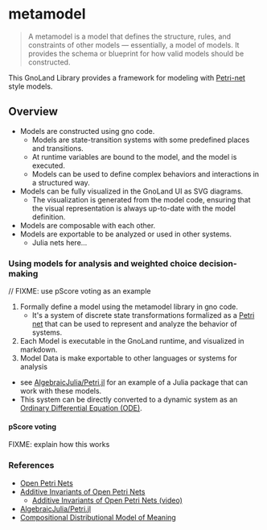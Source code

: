 # metamodel

> A metamodel is a model that defines the structure, rules, and constraints of other models — essentially, a model of models.
> It provides the schema or blueprint for how valid models should be constructed.

This GnoLand Library provides a framework for modeling with [Petri-net](https://en.wikipedia.org/wiki/Petri_net) style models.

## Overview

- Models are constructed using gno code.
    - Models are state-transition systems with some predefined places and transitions.
    - At runtime variables are bound to the model, and the model is executed.
    - Models can be used to define complex behaviors and interactions in a structured way.
- Models can be fully visualized in the GnoLand UI as SVG diagrams.
    - The visualization is generated from the model code, ensuring that the visual representation is always up-to-date with the model definition.
- Models are composable with each other.
- Models are exportable to be analyzed or used in other systems.
    - Julia nets here... 

### Using models for analysis and weighted choice decision-making
// FIXME: use pScore voting as an example
1. Formally define a model using the metamodel library in gno code.
   - It's a system of discrete state transformations formalized as a [Petri net](https://en.wikipedia.org/wiki/Petri_net) that can be used to represent and analyze the behavior of systems.
2. Each Model is executable in the GnoLand runtime, and visualized in markdown.
3. Model Data is make exportable to other languages or systems for analysis 
  - see [AlgebraicJulia/Petri.jl](github.com/AlgebraicJulia/Petri.jl) for an example of a Julia package that can work with these models.
  - This system can be directly converted to a dynamic system as an [Ordinary Differential Equation (ODE)](https://en.wikipedia.org/wiki/Ordinary_differential_equation).
   
#### pScore voting

FIXME: explain how this works 


### References

- [Open Petri Nets](https://arxiv.org/abs/1808.05415)
- [Additive Invariants of Open Petri Nets](https://arxiv.org/pdf/2303.01643)
    - [Additive Invariants of Open Petri Nets (video)](https://www.youtube.com/watch?v=OOuK6fRY0KY)
- [AlgebraicJulia/Petri.jl](https://github.com/AlgebraicJulia/Petri.jl)
- [Compositional Distributional Model of Meaning](https://www.cs.ox.ac.uk/files/2879/LambekFestPlain.pdf)